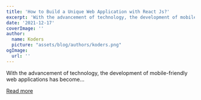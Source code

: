 ```yaml
---
title: 'How to Build a Unique Web Application with React Js?'
excerpt: 'With the advancement of technology, the development of mobile-friendly web applications has become...'
date: '2021-12-17'
coverImage: ''
author:
  name: Koders
  picture: "assets/blog/authors/koders.png"
ogImage:
  url: ''
---
```


With the advancement of technology, the development of mobile-friendly web applications has become...

[Read more](https://dev.to/tbihitesh/how-to-build-a-unique-web-application-with-react-js-2ho0)
